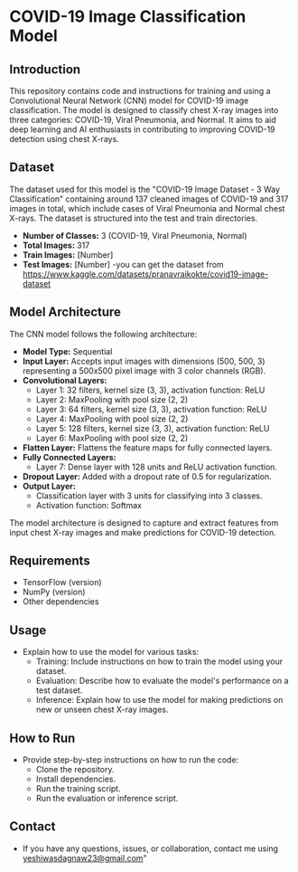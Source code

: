 # COVID-19 Image Classification Model

## Introduction

This repository contains code and instructions for training and using a Convolutional Neural Network (CNN) model for COVID-19 image classification. The model is designed to classify chest X-ray images into three categories: COVID-19, Viral Pneumonia, and Normal. It aims to aid deep learning and AI enthusiasts in contributing to improving COVID-19 detection using chest X-rays.

## Dataset

The dataset used for this model is the "COVID-19 Image Dataset - 3 Way Classification" containing around 137 cleaned images of COVID-19 and 317 images in total, which include cases of Viral Pneumonia and Normal chest X-rays. The dataset is structured into the test and train directories.

- **Number of Classes:** 3 (COVID-19, Viral Pneumonia, Normal)
- **Total Images:** 317
- **Train Images:** [Number]
- **Test Images:** [Number]
-you can get the dataset from <a> https://www.kaggle.com/datasets/pranavraikokte/covid19-image-dataset </a>

## Model Architecture

The CNN model follows the following architecture:

- **Model Type:** Sequential
- **Input Layer:** Accepts input images with dimensions (500, 500, 3) representing a 500x500 pixel image with 3 color channels (RGB).
- **Convolutional Layers:**
  - Layer 1: 32 filters, kernel size (3, 3), activation function: ReLU
  - Layer 2: MaxPooling with pool size (2, 2)
  - Layer 3: 64 filters, kernel size (3, 3), activation function: ReLU
  - Layer 4: MaxPooling with pool size (2, 2)
  - Layer 5: 128 filters, kernel size (3, 3), activation function: ReLU
  - Layer 6: MaxPooling with pool size (2, 2)
- **Flatten Layer:** Flattens the feature maps for fully connected layers.
- **Fully Connected Layers:**
  - Layer 7: Dense layer with 128 units and ReLU activation function.
- **Dropout Layer:** Added with a dropout rate of 0.5 for regularization.
- **Output Layer:**
  - Classification layer with 3 units for classifying into 3 classes.
  - Activation function: Softmax

The model architecture is designed to capture and extract features from input chest X-ray images and make predictions for COVID-19 detection.

## Requirements

- TensorFlow (version)
- NumPy (version)
- Other dependencies

## Usage

- Explain how to use the model for various tasks:
  - Training: Include instructions on how to train the model using your dataset.
  - Evaluation: Describe how to evaluate the model's performance on a test dataset.
  - Inference: Explain how to use the model for making predictions on new or unseen chest X-ray images.

## How to Run

- Provide step-by-step instructions on how to run the code:
  - Clone the repository.
  - Install dependencies.
  - Run the training script.
  - Run the evaluation or inference script.

## Contact

- If you have any questions, issues, or collaboration, contact me using <a> yeshiwasdagnaw23@gmail.com"</a>
